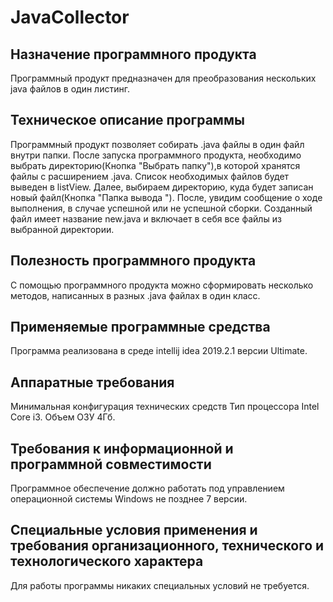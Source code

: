 # JavaCollector
<h2> Назначение программного продукта</h2>
Программный продукт предназначен для преобразования нескольких java файлов в один листинг.
<h2>Техническое описание программы</h2>
Программный продукт позволяет собирать .java файлы в один файл внутри папки.
После запуска программного продукта, необходимо выбрать директорию(Кнопка "Выбрать папку"),в которой хранятся файлы с расширением .java.
Список необходимых файлов будет выведен в listView.
Далее, выбираем директорию, куда будет записан новый файл(Кнопка "Папка вывода ").
После, увидим сообщение о ходе выполнения,  в случае успешной или не успешной сборки.
Созданный файл имеет название new.java и включает в себя все файлы из выбранной директории.
<h2>Полезность программного продукта</h2>
С помощью программного продукта можно сформировать несколько методов, написанных в разных .java файлах в один класс.
<h2>Применяемые программные средства</h2>
Программа реализована в среде intellij idea 2019.2.1 версии Ultimate.
<h2>Аппаратные требования</h2>
Минимальная конфигурация технических средств
	Тип процессора 	   Intel Core i3.
	Объем ОЗУ	   4Гб.
<h2> Требования к информационной и программной совместимости</h2>
 Программное обеспечение должно работать под управлением операционной системы Windows не позднее 7 версии. 
<h2> Специальные условия применения и требования организационного, технического и технологического характера</h2>
Для работы программы никаких специальных условий не требуется.
